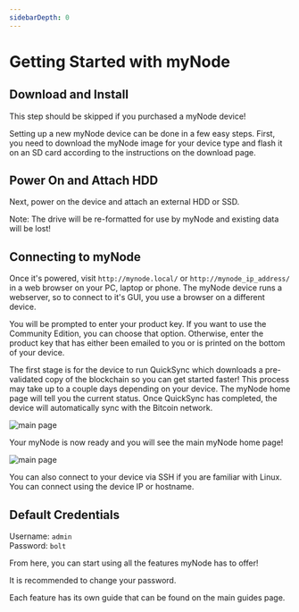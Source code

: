 ```yaml
---
sidebarDepth: 0
---
```


# Getting Started with myNode

## Download and Install

This step should be skipped if you purchased a myNode device!

Setting up a new myNode device can be done in a few easy steps. First, you need to download the myNode image for your device type and flash it on an SD card according to the instructions on the download page.

## Power On and Attach HDD

Next, power on the device and attach an external HDD or SSD.

Note: The drive will be re-formatted for use by myNode and existing data will be lost!

## Connecting to myNode

Once it's powered, visit `http://mynode.local/` or `http://mynode_ip_address/` in a web browser on your PC, laptop or phone. The myNode device runs a webserver, so to connect to it's GUI, you use a browser on a different device.

You will be prompted to enter your product key. If you want to use the Community Edition, you can choose that option. Otherwise, enter the product key that has either been emailed to you or is printed on the bottom of your device.

The first stage is for the device to run QuickSync which downloads a pre-validated copy of the blockchain so you can get started faster! This process may take up to a couple days depending on your device. The myNode home page will tell you the current status. Once QuickSync has completed, the device will automatically sync with the Bitcoin network.

![main page](/images/gs1.png)

Your myNode is now ready and you will see the main myNode home page!

![main page](/images/gs2.png)

You can also connect to your device via SSH if you are familiar with Linux. You can connect using the device IP or hostname.

## Default Credentials

Username: `admin`  
Password: `bolt`

From here, you can start using all the features myNode has to offer!

It is recommended to change your password.

Each feature has its own guide that can be found on the main guides page.